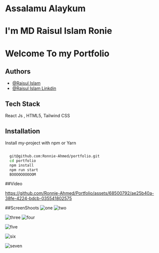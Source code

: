 # Assalamu Alaykum

# I'm MD Raisul Islam Ronie

# Welcome To my Portfolio

## Authors

- [@Raisul Islam](https://www.github.com/Ronnie-Ahmed)
- [@Raisul Islam Linkdin](https://www.linkedin.com/in/raisul-islam-3bb290271/)

## Tech Stack

React Js , HTML5, Tailwind CSS

## Installation

Install my-project with npm or Yarn

```bash

  git@github.com:Ronnie-Ahmed/portfolio.git
  cd portfolio
  npm install
  npm run start
  BOOOOOOOOOOM
```
##Video


https://github.com/Ronnie-Ahmed/Portfolio/assets/68500792/ae25b40a-38fe-4224-bdcb-035541802575

##ScreenShoots
![one](https://github.com/Ronnie-Ahmed/Portfolio/assets/68500792/7e751f7a-8757-42ca-94d7-2bd6c884f39f)
![two](https://github.com/Ronnie-Ahmed/Portfolio/assets/68500792/f93ee712-3164-4a47-912c-9d9dcec880cd)

![three](https://github.com/Ronnie-Ahmed/Portfolio/assets/68500792/ebc4093a-bc58-45d0-82f8-2125fa269d5d)
![four](https://github.com/Ronnie-Ahmed/Portfolio/assets/68500792/e105bbb8-16ea-4c2a-b0cd-09fa23803c34)


![five](https://github.com/Ronnie-Ahmed/Portfolio/assets/68500792/2e3a3d02-8bac-4c3a-ab30-b32a4ca67b3b)

![six](https://github.com/Ronnie-Ahmed/Portfolio/assets/68500792/546d4c37-39e9-45e7-9ebb-2fe66e87eea8)


![seven](https://github.com/Ronnie-Ahmed/Portfolio/assets/68500792/f1cfbc9c-4239-4c9b-be00-8d3348e29f07)



